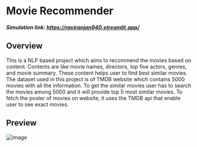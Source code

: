 # Movie Recommender

***Simulation link: https://raviranjan940.streamlit.app/***

## Overview
This is a NLP based project which aims to recommend the movies based on content.
Contents are like movie names, directors, top five actors, genres, and movie summary. 
These content helps user to find best similar movies. The dataset used in this project is
of TMDB website which contains 5000 movies with all the information. To get the similar movies
user has to search the movies among 5000 and it will provide top 5 most similar movies. To fetch the poster of
movies on website, it uses the TMDB api that enable user to see exact movies.

## Preview
![image](https://github.com/CaptaiN785/Movie-Recommender/assets/83746932/0c1682a5-39d6-443d-b68e-98f16816a410)


